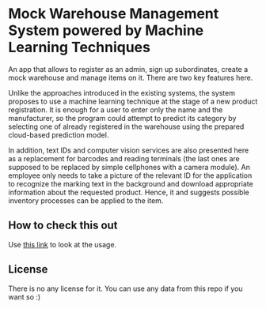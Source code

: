 # Mock Warehouse Management System powered by Machine Learning Techniques

An app that allows to register as an admin, sign up subordinates, create a mock warehouse and manage items on it. There are two key features here.

Unlike the approaches introduced in the existing systems, the system proposes to use a machine learning technique at the stage of a new product registration. It is enough for a user to enter only the name and the manufacturer, so the program could attempt to predict its category by selecting one of already registered in the warehouse using the prepared cloud-based prediction model.

In addition, text IDs and computer vision services are also presented here as a replacement for barcodes and reading terminals (the last ones are supposed to be replaced by simple cellphones with a camera module). An employee only needs to take a picture of the relevant ID for the application to recognize the marking text in the background and download appropriate information about the requested product. Hence, it and suggests possible inventory processes can be applied to the item.
## How to check this out

Use [this link](https://drive.google.com/file/d/1MigcT6aH-pha8VaWPSgGVOhHsS4_oBsn/view?usp=sharing) to look at the usage.

## License

There is no any license for it. You can use any data from this repo if you want so :)

